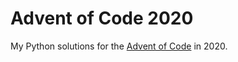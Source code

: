 # Advent of Code 2020

My Python solutions for the [Advent of Code](https://adventofcode.com) in 2020.
